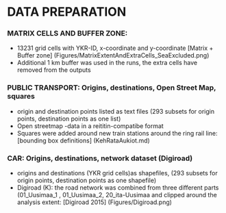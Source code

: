 # DATA PREPARATION 

### MATRIX CELLS AND BUFFER ZONE:
- 13231 grid cells with YKR-ID, x-coordinate and y-coordinate [Matrix + Buffer zone] (Figures/MatrixExtentAndExtraCells_SeaExcluded.png)
- Additional 1 km buffer was used in the runs, the extra cells have removed from the outputs 

### PUBLIC TRANSPORT: Origins, destinations, Open Street Map, squares
- origin and destination points listed as text files (293 subsets for origin points, destination points as one list) 
- Open streetmap -data in a reititin-compatibe format
- Squares were added around new train stations around the ring rail line: [bounding box definitions] (KehRataAukiot.md)

### CAR: Origins, destinations, network dataset (Digiroad)
- origins and destinations (YKR grid cells)as shapefiles, (293 subsets for origin points, destination points as one shapefile)
- Digiroad (K): the road network was combined from three different parts (01_Uusimaa_1 , 01_Uusimaa_2, 20_ita-Uusimaa and clipped around the analysis extent: [Digiroad 2015] (Figures/Digiroad.png)

